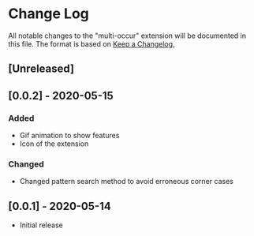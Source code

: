 # Change Log

All notable changes to the "multi-occur" extension will be documented in this file.
The format is based on [Keep a Changelog](https://keepachangelog.com/en/1.0.0/),

## [Unreleased]

## [0.0.2] - 2020-05-15
### Added
- Gif animation to show features
- Icon of the extension

### Changed
- Changed pattern search method to avoid erroneous corner cases

## [0.0.1] - 2020-05-14
- Initial release
